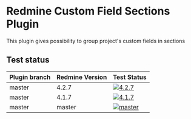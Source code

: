 Redmine Custom Field Sections Plugin
======================

This plugin gives possibility to group project's custom fields in sections

## Test status

|Plugin branch| Redmine Version   | Test Status      |
|-------------|-------------------|------------------|
|master       | 4.2.7             | [![4.2.7][1]][5] |  
|master       | 4.1.7             | [![4.1.7][2]][5] |
|master       | master            | [![master][4]][5]|

[1]: https://github.com/nanego/redmine_custom_fields_sections/actions/workflows/4_2_7.yml/badge.svg
[2]: https://github.com/nanego/redmine_custom_fields_sections/actions/workflows/4_1_7.yml/badge.svg
[4]: https://github.com/nanego/redmine_custom_fields_sections/actions/workflows/master.yml/badge.svg
[5]: https://github.com/nanego/redmine_custom_fields_sections/actions
